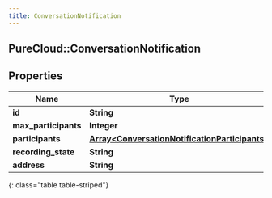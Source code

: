 ```yaml
---
title: ConversationNotification
---
```

## PureCloud::ConversationNotification

## Properties

|Name | Type | Description | Notes|
|------------ | ------------- | ------------- | -------------|
| **id** | **String** |  | [optional] |
| **max_participants** | **Integer** |  | [optional] |
| **participants** | [**Array&lt;ConversationNotificationParticipants&gt;**](ConversationNotificationParticipants.html) |  | [optional] |
| **recording_state** | **String** |  | [optional] |
| **address** | **String** |  | [optional] |
{: class="table table-striped"}



